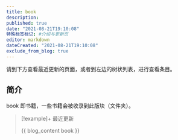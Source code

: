 ```yaml
---
title: book
description:
published: true
date: "2021-08-21T19:10:08"
特殊标签标记: #介绍与更新页
editor: markdown
dateCreated: "2021-08-21T19:10:08"
exclude_from_blog: true
---
```


请到下方查看最近更新的页面，或者到左边的树状列表，进行查看条目。

## 简介

book 即书籍，一些书籍会被收录到此版块（文件夹）。

> [!example]+ 最近更新
>
> {{ blog_content book }}
